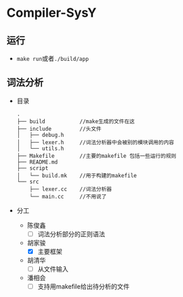 # Compiler-SysY

## 运行

* `make run`或者`./build/app`

## 词法分析

* 目录

  ``` shell
  .
  ├── build           //make生成的文件在这
  ├── include         //头文件
  │   ├── debug.h
  │   ├── lexer.h     //词法分析器中会被别的模块调用的内容
  │   └── utils.h
  ├── Makefile        //主要的makefile 包括一些运行的规则
  ├── README.md
  ├── script
  │   └── build.mk    //用于构建的makefile
  └── src
      ├── lexer.cc    //词法分析器
      └── main.cc     //不用说了
  ```

* 分工

  * 陈俊鑫
    * [ ] 词法分析部分的正则语法

  * 胡家骏
    * [x] 主要框架

  * 胡清华
    * [ ] 从文件输入

  * 潘相会
    * [ ] 支持用makefile给出待分析的文件
